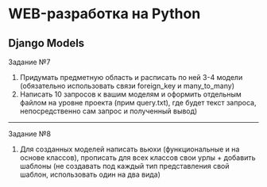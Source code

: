 # WEB-разработка на Python
## Django Models
Задание №7

1. Придумать предметную область и расписать по ней 3-4 модели (обязательно
использовать связи foreign_key и many_to_many)
2. Написать 10 запросов к вашим моделям и оформить отдельным файлом на
уровне проекта (прим query.txt), где будет текст запроса, непосредственно сам
запрос и полученный вывод)
___
Задание №8

1. Для созданных моделей написать вьюхи (функциональные и на основе классов),
прописать для всех классов свои урлы + добавить шаблоны (не создавать под каждый
тип представления свой шаблон, использовать один на два вида)

